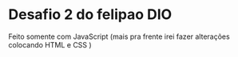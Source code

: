 <h1>
  Desafio 2 do felipao DIO
</h1>
 Feito somente com JavaScript (mais pra frente irei fazer alterações colocando HTML e CSS )
